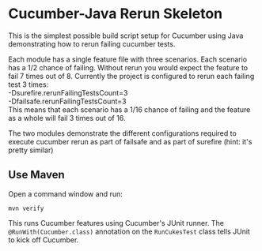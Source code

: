 # Cucumber-Java Rerun Skeleton

This is the simplest possible build script setup for Cucumber using Java demonstrating how to rerun failing cucumber tests.

Each module has a single feature file with three scenarios. Each scenario has a 1/2 chance of failing.
Without rerun you would expect the feature to fail 7 times out of 8.
Currently the project is configured to rerun each failing test 3 times: <br />
  -Dsurefire.rerunFailingTestsCount=3 <br />
  -Dfailsafe.rerunFailingTestsCount=3 <br />
This means that each scenario has a 1/16 chance of failing and the feature as a whole will fail 3 times out of 16.

The two modules demonstrate the different configurations required to execute cucumber rerun as part of failsafe and as part of surefire (hint: it's pretty similar)

## Use Maven

Open a command window and run:

    mvn verify

This runs Cucumber features using Cucumber's JUnit runner. The `@RunWith(Cucumber.class)` annotation on the `RunCukesTest`
class tells JUnit to kick off Cucumber.
